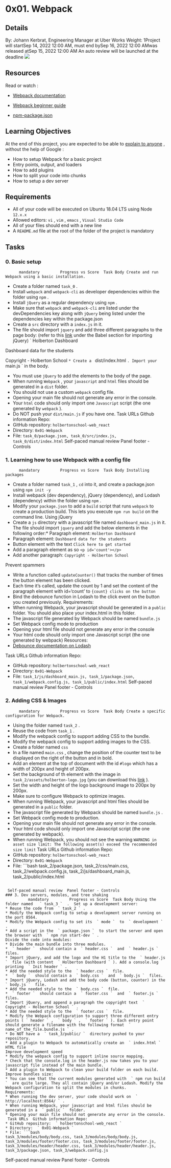 # 0x01. Webpack
## Details
 By: Johann Kerbrat, Engineering Manager at Uber Works Weight: 1Project will startSep 14, 2022 12:00 AM, must end bySep 16, 2022 12:00 AMwas released atSep 15, 2022 12:00 AM An auto review will be launched at the deadline ![](https://holbertonintranet.s3.amazonaws.com/uploads/medias/2019/12/121b1f6534e60566e1de.png?X-Amz-Algorithm=AWS4-HMAC-SHA256&X-Amz-Credential=AKIARDDGGGOU5BHMTQX4%2F20220915%2Fus-east-1%2Fs3%2Faws4_request&X-Amz-Date=20220915T171107Z&X-Amz-Expires=86400&X-Amz-SignedHeaders=host&X-Amz-Signature=d7758ce1ceca941b73781d2ed945f266c36682ee309492f95ae3efd1053758d4) 

## Resources
Read or watch :
* [Webpack documentation](https://intranet.hbtn.io/rltoken/TcImwGvLM_DqmNKM3t6Y8Q) 

* [Webpack beginner guide](https://intranet.hbtn.io/rltoken/VYuJwdBTTT9-siIvHiI6oQ) 

* [npm-package.json](https://intranet.hbtn.io/rltoken/S3Ty_wr6sOHF5x0-IB611g) 

## Learning Objectives
At the end of this project, you are expected to be able to  [explain to anyone](https://intranet.hbtn.io/rltoken/nsnc3G1SmoTUNZVQQBtytw) 
 ,  without the help of Google :
* How to setup Webpack for a basic project
* Entry points, output, and loaders
* How to add plugins
* How to split your code into chunks
* How to setup a dev server
## Requirements
* All of your code will be executed on Ubuntu 18.04 LTS using Node  ` 12.x.x ` 
* Allowed editors:  ` vi ` ,  ` vim ` ,  ` emacs ` ,  ` Visual Studio Code ` 
* All of your files should end with a new line
* A  ` README.md `  file at the root of the folder of the project is mandatory
## Tasks
### 0. Basic setup
          mandatory         Progress vs Score  Task Body Create and run Webpack using a basic installation.
* Create a folder named  ` task_0 ` .
* Install  ` webpack `  and  ` webpack-cli `   as developer dependencies within the folder using  ` npm ` .
* Install  ` jQuery `  as a regular dependency using  ` npm ` .
* Make sure that  ` webpack `  and  ` webpack-cli `  are listed under the devDependencies key along with  ` jQuery `  being listed under the dependencies key within the package.json
* Create a  ` src `  directory with a  ` index.js `  in it. 
* The file should import  ` jquery `  and add three different paragraphs to the page body: (refer to this [link](https://intranet.hbtn.io/rltoken/fUkxyNMBhaah_Z75e5T5cw) 
 under the Babel section for importing jQuery)
 ` Holberton Dashboard

Dashboard data for the students

Copyright - Holberton School
 ` * Create a  ` dist/index.html ` . Import your  ` main.js `  in the body.
* You must use  ` jQuery `  to add the elements to the body of the page.
* When running  ` Webpack ` , your  ` javascript `  and  ` html `  files should be generated in a  ` dist `  folder.
* You should not use a custom  ` webpack `  config file.
* Opening your main file should not generate any error in the console.
* Your  ` html `  code should only import one  ` Javascript `  script (the one generated by  ` webpack ` ).
* Do NOT push your  ` dist/main.js `  if you have one.
 Task URLs  Github information Repo:
* GitHub repository:  ` holbertonschool-web_react ` 
* Directory:  ` 0x01-Webpack ` 
* File:  ` task_0/package.json, task_0/src/index.js, task_0/dist/index.html ` 
 Self-paced manual review  Panel footer - Controls 
### 1. Learning how to use Webpack with a config file
          mandatory         Progress vs Score  Task Body Installing packages
* Create a folder named  ` task_1 ` ,  ` cd `  into it, and create a package.json using  ` npm init -y ` 
* Install webpack (dev dependency), jQuery (dependency), and Lodash (dependency) within the folder using  ` npm ` .
* Modify your  ` package.json `  to add a  ` build `  script that runs  ` webpack `  to create a production build. This lets you execute  ` npm run build `  on the command line. 
Using jQuery
* Create a  ` js `  directory with a javascript file named  ` dashboard_main.js `  in it. The file should import  ` jquery `  and add the below elements in the following order:* Paragraph element:  ` Holberton Dashboard ` 
* Paragraph element:  ` Dashboard data for the students ` 
* Button element with the text  ` Click here to get started ` 
* Add a paragraph element as so  ` <p id='count'></p> ` 
* Add another paragraph:  ` Copyright - Holberton School ` 

Prevent spammers
* Write a function called  ` updateCounter() `  that tracks the number of times the button element has been clicked. 
* Each time it’s called, update the count by 1 and set the content of the paragraph element with id=‘count’ to  ` {count} clicks on the button ` 
* Bind the debounce function in Lodash to the click event on the button you created previously. 
Requirements:
* When running Webpack, your javascript should be generated in a  ` public `  folder. You should also place your index.html in this folder.
* The javascript file generated by Webpack should be named  ` bundle.js ` 
* Set Webpack config mode to production
* Opening your html file should not generate any error in the console
* Your html code should only import one Javascript script (the one generated by webpack)
Resources:
* [Debounce documentation on Lodash](https://intranet.hbtn.io/rltoken/fSzgn5dTzUDNLlq25xVucw) 

 Task URLs  Github information Repo:
* GitHub repository:  ` holbertonschool-web_react ` 
* Directory:  ` 0x01-Webpack ` 
* File:  ` task_1/js/dashboard_main.js, task_1/package.json, task_1/webpack.config.js, task_1/public/index.html ` 
 Self-paced manual review  Panel footer - Controls 
### 2. Adding CSS & Images
          mandatory         Progress vs Score  Task Body Create a specific configuration for Webpack.
* Using the folder named  ` task_2 ` .
* Reuse the code from  ` task_1 ` .
* Modify the webpack config to support adding CSS to the bundle.
* Modify the webpack config to support adding images to the CSS.
* Create a folder named  ` css ` 
* In a file named  ` main.css ` , change the position of the counter text to be displayed on the right of the button and in bold.
* Add an element at the top of document with the id  ` #logo `  which has a width of 200px and height of 200px.
* Set the background of th element with the image in  ` task_2/assets/holberton-logo.jpg `  (you can download this [link](https://intranet-projects-files.s3.amazonaws.com/holbertonschool-webstack/581/holberton-logo.jpg) 
).
* Set the width and height of the logo background image to 200px by 200px.
* Make sure to configure Webpack to optimize images.
* When running Webpack, your javascript and html files should be generated in a  ` public `  folder.
* The javascript file generated by Webpack should be named  ` bundle.js ` .
* Set Webpack config mode to production.
* Opening your main file should not generate any error in the console.
* Your html code should only import one Javascript script (the one generated by webpack).
* When running Webpack, you should not see the warning  ` WARNING in asset size limit: The following asset(s) exceed the recommended size limit ` 
 Task URLs  Github information Repo:
* GitHub repository:  ` holbertonschool-web_react ` 
* Directory:  ` 0x01-Webpack ` 
* File: ```bash
task_2/package.json, task_2/css/main.css, task_2/webpack.config.js, task_2/js/dashboard_main.js, task_2/public/index.html
```

 Self-paced manual review  Panel footer - Controls 
### 3. Dev servers, modules, and tree shaking
          mandatory         Progress vs Score  Task Body Using the folder named   ` task_3 `  .  Set up a development server:
* Reuse the code from  ` task_2 ` .
* Modify the Webpack config to setup a development server running on the port 8564.
* Modify the Webpack config to set its  ` mode `  to  ` development ` .
* Add a script in the  ` package.json `  to start the server and open the browser with  ` npm run start-dev ` .
Divide the code into modules:
* Divide the main bundle into three modules.
*  ` header `  should contain a  ` header.css `  and  ` header.js `  files.
* Import jQuery, and add the logo and the H1 title to the  ` header.js `  file (with content  ` Holberton Dashboard ` ). Add a console.log printing  ` Init header ` .
* Add the needed style to the  ` header.css `  file.
*  ` body `  should contain a  ` body.css `  and  ` body.js `  files.
* Import jQuery, Lodash and add the body code (button, counter) in the  ` body.js `  file.
* Add the needed style to the  ` body.css `  file.
*  ` footer `  should contain a  ` footer.css `  and  ` footer.js `  files.
* Import jQuery, and append a paragraph the copyright text  ` Copyright - Holberton School ` .
* Add the needed style to the  ` footer.css `  file.
* Modify the Webpack configuration to support three different entry points ( ` header ` ,  ` body ` ,  ` footer ` ). Each entry point should generate a filename with the following format  ` name_of_the_file.bundle.js ` .
* Do NOT have a  ` task_3/public/ `  directory pushed to your repository.
* Add a plugin to Webpack to automatically create an  ` index.html `  HTML file
Improve development speed
* Modify the webpack config to support inline source mapping.
* Check that the console.log in the header.js now takes you to your javascript file instead of the main bundle.
* Add a plugin to Webpack to clean your build folder on each build.
Improve bundles size:
* You can see that the current modules generated with  ` npm run build `  are quite large. They all contain jQuery and/or Lodash. Modify the Webpack configuration to split the modules in chunks.
Requirements:
* When running the dev server, your code should work on  ` http://localhost:8564/ ` .
* When running Webpack, your javascript and html files should be generated in a  ` public `  folder.
* Opening your main file should not generate any error in the console.
 Task URLs  Github information Repo:
* GitHub repository:  ` holbertonschool-web_react ` 
* Directory:  ` 0x01-Webpack ` 
* File: ```bash
task_3/modules/body/body.css, task_3/modules/body/body.js, task_3/modules/footer/footer.css, task_3/modules/footer/footer.js, task_3/modules/header/header.css, task_3/modules/header/header.js, task_3/package.json, task_3/webpack.config.js
```

 Self-paced manual review  Panel footer - Controls 
